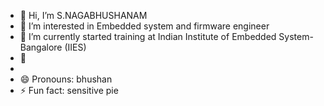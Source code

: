 - 👋 Hi, I’m S.NAGABHUSHANAM
- 👀 I’m interested in  Embedded system and firmware engineer 
- 🌱 I’m currently started training at Indian Institute of Embedded System-Bangalore (IIES)
- 💞️
- 
- 😄 Pronouns: bhushan 
- ⚡ Fun fact: sensitive pie

<!---
6303279615/6303279615 is a ✨ special ✨ repository because its `README.md` (this file) appears on your GitHub profile.
You can click the Preview link to take a look at your changes.
--->
